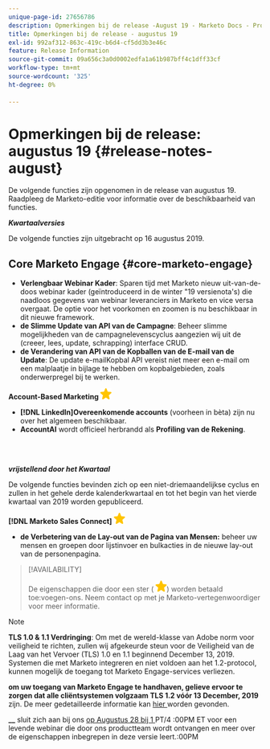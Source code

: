 ```yaml
---
unique-page-id: 27656786
description: Opmerkingen bij de release -August 19 - Marketo Docs - Productdocumentatie
title: Opmerkingen bij de release - augustus 19
exl-id: 992af312-863c-419c-b6d4-cf5dd3b3e46c
feature: Release Information
source-git-commit: 09a656c3a0d0002edfa1a61b987bff4c1dff33cf
workflow-type: tm+mt
source-wordcount: '325'
ht-degree: 0%

---
```


# Opmerkingen bij de release: augustus 19 {#release-notes-august}

De volgende functies zijn opgenomen in de release van augustus 19. Raadpleeg de Marketo-editie voor informatie over de beschikbaarheid van functies.

**_Kwartaalversies_**

De volgende functies zijn uitgebracht op 16 augustus 2019.

## Core Marketo Engage {#core-marketo-engage}

* **Verlengbaar Webinar Kader**: Sparen tijd met Marketo nieuw uit-van-de-doos webinar kader (geïntroduceerd in de winter &quot;19 versienota&#39;s) die naadloos gegevens van webinar leveranciers in Marketo en vice versa overgaat. De optie voor het voorkomen en zoomen is nu beschikbaar in dit nieuwe framework.
* **de Slimme Update van API van de Campagne**: Beheer slimme mogelijkheden van de campagnelevenscyclus aangezien wij uit de (creeer, lees, update, schrapping) interface CRUD.
* **de Verandering van API van de Kopballen van de E-mail van de Update**: De update e-mailKopbal API vereist niet meer een e-mail om een malplaatje in bijlage te hebben om kopbalgebieden, zoals onderwerpregel bij te werken.

**Account-Based Marketing** ![ (ster) ](assets/yellow-star.png)

* **[!DNL LinkedIn]Overeenkomende accounts** (voorheen in bèta) zijn nu over het algemeen beschikbaar.
* **AccountAI** wordt officieel herbrandd als **Profiling van de Rekening**.

<br> 

**_vrijstellend door het Kwartaal_**

De volgende functies bevinden zich op een niet-driemaandelijkse cyclus en zullen in het gehele derde kalenderkwartaal en tot het begin van het vierde kwartaal van 2019 worden gepubliceerd.

**[!DNL Marketo Sales Connect]** ![ (star) ](assets/yellow-star.png)

* **de Verbetering van de Lay-out van de Pagina van Mensen:** beheer uw mensen en groepen door lijstinvoer en bulkacties in de nieuwe lay-out van de personenpagina.

>[!AVAILABILITY]
>
>De eigenschappen die door een ster ( ![ worden aangegeven (ster) ](assets/yellow-star.png)) worden betaald toe:voegen-ons. Neem contact op met je Marketo-vertegenwoordiger voor meer informatie.

>[!NOTE]
>
>**TLS 1.0 &amp; 1.1 Verdringing**: Om met de wereld-klasse van Adobe norm voor veiligheid te richten, zullen wij afgekeurde steun voor de Veiligheid van de Laag van het Vervoer (TLS) 1.0 en 1.1 beginnend December 13, 2019. Systemen die met Marketo integreren en niet voldoen aan het 1.2-protocol, kunnen mogelijk de toegang tot Marketo Engage-services verliezen.
>
>**om uw toegang van Marketo Engage te handhaven, gelieve ervoor te zorgen dat alle cliëntsystemen volgzaam TLS 1.2 vóór 13 December, 2019** zijn. De meer gedetailleerde informatie kan [ hier ](https://nation.marketo.com/docs/DOC-7059-tls-10-11-deprecation-faq) worden gevonden.

**__** sluit zich aan bij ons [ op Augustus 28 bij 1 ](https://engage.marketo.com/August_19_Release_Webinar.html) PT/4 :00PM ET voor een levende webinar die door ons productteam wordt ontvangen en meer over de eigenschappen inbegrepen in deze versie leert.:00PM
